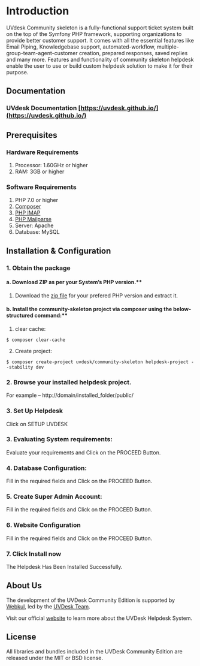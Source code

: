# Introduction

UVdesk Community skeleton is a fully-functional support ticket system built on the top of the Symfony PHP framework, supporting organizations to provide better customer support.
It comes with all the essential features like Email Piping, Knowledgebase support, automated-workflow, multiple-group-team-agent-customer creation, prepared responses, saved replies and many more.
Features and functionality of community skeleton helpdesk enable the user to use or build custom helpdesk solution to make it for their purpose.

## Documentation

### UVdesk Documentation [https://uvdesk.github.io/](https://uvdesk.github.io/)

## Prerequisites

### Hardware Requirements
1. Processor: 1.60GHz or higher
2. RAM: 3GB or higher

### Software Requirements
1. PHP 7.0 or higher
2. [Composer](https://getcomposer.org/)
3. [PHP IMAP](https://php.net/manual/en/book.imap.php)
4. [PHP Mailparse](https://php.net/manual/en/book.mailparse.php)
2. Server: Apache
3. Database: MySQL

## Installation & Configuration

### 1. Obtain the package
    
#### a. Download ZIP as per your System’s PHP version.**    

1. Download the [zip file](https://www.uvdesk.com/en/opensource/) for your prefered PHP version and extract it.

#### b. Install the community-skeleton project via composer using the below-structured command:**
    
1. clear cache:

~~~
$ composer clear-cache
~~~

2. Create project:
    
~~~
$ composer create-project uvdesk/community-skeleton helpdesk-project --stability dev
~~~

### 2. Browse your installed helpdesk project.
For example – http://domain/installed_folder/public/

### 3. Set Up Helpdesk
Click on SETUP UVDESK 

### 3. Evaluating System requirements:
Evaluate your requirements and Click on the PROCEED Button.  

### 4. Database Configuration:
Fill in the required fields and Click on the PROCEED Button.

### 5. Create Super Admin Account:
Fill in the required fields and Click on the PROCEED Button.

### 6. Website Configuration
Fill in the required fields and Click on the PROCEED Button.

### 7. Click Install now
The Helpdesk Has Been Installed Successfully.


## About Us
The development of the UVDesk Community Edition is supported by [Webkul][webkul], led by the [UVDesk Team](https://www.uvdesk.com/en/team/).

Visit our official [website][webkul] to learn more about the UVDesk Helpdesk System.


## License
All libraries and bundles included in the UVDesk Community Edition are released under the MIT or BSD license.

[webkul]: https://webkul.com/